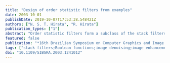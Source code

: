 ```yaml
---
title: "Design of order statistic filters from examples"
date: 2003-10-01
publishDate: 2019-10-07T17:53:38.548421Z
authors: ["N. S. T. Hirata", "R. Hirata"]
publication_types: ["1"]
abstract: "Order statistic filters form a subclass of the stack filters. The design of stack filters is computationally prohibitive for relatively large windows. A possible approach to overcome this difficulty is to constrain design to a smaller class. We propose an algorithm for the design of optimal order statistic filters from training data, and show how it can also be applied to the design of optimal weighted order statistic filters. Some examples that illustrate the application of the proposed algorithm are presented, with considerations on training time and precision of the designed filter."
featured: false
publication: "*16th Brazilian Symposium on Computer Graphics and Image Processing (SIBGRAPI 2003)*"
tags: ["stack filters;Boolean functions;image denoising;image enhancement;higher order statistics;optimisation;Hamming codes;optimal weighted order statistic filters design;stack filters subclass;Boolean functions;image denoising;image enhancement;Hamming codes;Statistics;Filters;Algorithm design and analysis;Training data;Boolean functions;Computer science;Educational institutions;Signal mapping;Sorting;Hamming weight"]
doi: "10.1109/SIBGRA.2003.1241012"
---
```


